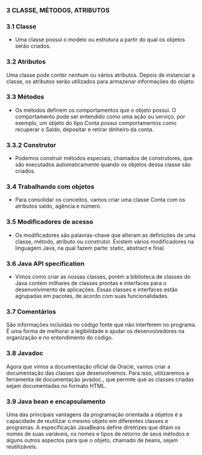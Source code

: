 ### 3 CLASSE, MÉTODOS, ATRIBUTOS

### 3.1 Classe
- Uma classe possui o modelo ou estrutura a partir do qual os objetos serão
  criados.
### 3.2 Atributos
Uma classe pode conter nenhum ou vários atributos. Depois de instanciar a
classe, os atributos serão utilizados para armazenar informações do objeto. 

### 3.3 Métodos
- Os métodos definem os comportamentos que o objeto possui. O
comportamento pode ser entendido como uma ação ou serviço, por exemplo, um
objeto do tipo Conta possui comportamentos como recuperar o Saldo, depositar e
retirar dinheiro da conta. 

### 3.3.2 Construtor
- Podemos construir métodos especiais, chamados de construtores, que são
executados automaticamente quando os objetos dessa classe são criados. 

### 3.4 Trabalhando com objetos
- Para consolidar os conceitos, vamos criar uma classe Conta com os atributos
saldo, agência e número.

### 3.5 Modificadores de acesso
- Os modificadores são palavras-chave que alteram as definições de uma classe,
método, atributo ou construtor. Existem vários modificadores na linguagem Java, na
qual fazem parte: static, abstract e final.

### 3.6 Java API specification
- Vimos como criar as nossas classes, porém a biblioteca de classes do Java
contém milhares de classes prontas e interfaces para o desenvolvimento de
aplicações. Essas classes e interfaces estão agrupadas em pacotes, de acordo com
suas funcionalidades.

### 3.7 Comentários
São informações incluídas no código fonte que não interferem no programa. É
uma forma de melhorar a legibilidade e ajudar os desenvolvedores na organização e
no entendimento do código.

### 3.8 Javadoc
Agora que vimos a documentação oficial da Oracle, vamos criar a
documentação das classes que desenvolvemos. Para isso, utilizaremos a ferramenta
de documentação javadoc., que permite que as classes criadas sejam documentadas
no formato HTML.

### 3.9 Java bean e encapsulamento
Uma das principais vantagens da programação orientada a objetos é a
capacidade de reutilizar o mesmo objeto em diferentes classes e programas. A
especificação JavaBeans define diretrizes que ditam os nomes de suas variáveis, os
nomes e tipos de retorno de seus métodos e alguns outros aspectos para que o objeto,
chamado de beans, sejam reutilizáveis.



